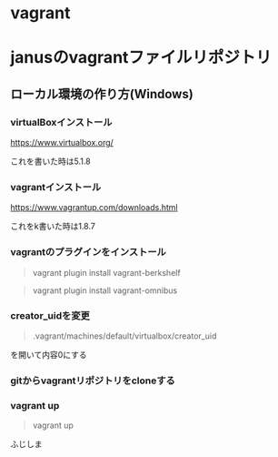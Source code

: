 vagrant
===============

# janusのvagrantファイルリポジトリ

## ローカル環境の作り方(Windows)

### virtualBoxインストール

https://www.virtualbox.org/

これを書いた時は5.1.8

### vagrantインストール

https://www.vagrantup.com/downloads.html

これをk書いた時は1.8.7

### vagrantのプラグインをインストール

> vagrant plugin install vagrant-berkshelf

> vagrant plugin install vagrant-omnibus

### creator_uidを変更

> .vagrant/machines/default/virtualbox/creator_uid

を開いて内容0にする

### gitからvagrantリポジトリをcloneする

### vagrant up

> vagrant up

ふじしま